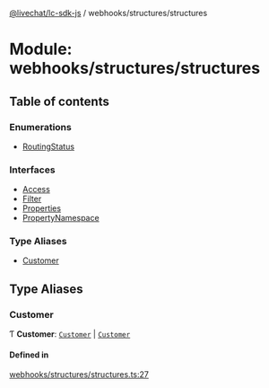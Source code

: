[@livechat/lc-sdk-js](../README.md) / webhooks/structures/structures

# Module: webhooks/structures/structures

## Table of contents

### Enumerations

- [RoutingStatus](../enums/webhooks_structures_structures.RoutingStatus.md)

### Interfaces

- [Access](../interfaces/webhooks_structures_structures.Access.md)
- [Filter](../interfaces/webhooks_structures_structures.Filter.md)
- [Properties](../interfaces/webhooks_structures_structures.Properties.md)
- [PropertyNamespace](../interfaces/webhooks_structures_structures.PropertyNamespace.md)

### Type Aliases

- [Customer](webhooks_structures_structures.md#customer)

## Type Aliases

### Customer

Ƭ **Customer**: [`Customer`](../interfaces/agent_structures_users.Customer.md) \| [`Customer`](../interfaces/customer_structures_users.Customer.md)

#### Defined in

[webhooks/structures/structures.ts:27](https://github.com/livechat/lc-sdk-js/blob/a921f8a/src/webhooks/structures/structures.ts#L27)
